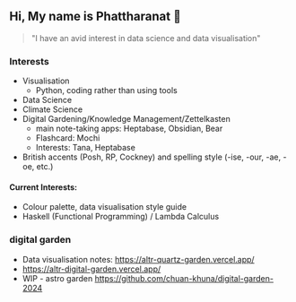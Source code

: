 ## Hi, My name is Phattharanat 👋


> "I have an avid interest in data science and data visualisation"


### Interests

- Visualisation
  - Python, coding rather than using tools
- Data Science
- Climate Science
- Digital Gardening/Knowledge Management/Zettelkasten
  - main note-taking apps: Heptabase, Obsidian, Bear
  - Flashcard: Mochi
  - Interests: Tana, Heptabase
- British accents (Posh, RP, Cockney) and spelling style (-ise, -our, -ae, -oe, etc.)


#### Current Interests: 

- Colour palette, data visualisation style guide
- Haskell (Functional Programming) / Lambda Calculus

### digital garden

- Data visualisation notes: https://altr-quartz-garden.vercel.app/
- https://altr-digital-garden.vercel.app/
- WIP - astro garden https://github.com/chuan-khuna/digital-garden-2024
